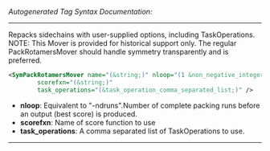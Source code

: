 <!-- THIS IS AN AUTOGENERATED FILE: Don't edit it directly, instead change the schema definition in the code itself. -->

_Autogenerated Tag Syntax Documentation:_

---
Repacks sidechains with user-supplied options, including TaskOperations. 
 NOTE: This Mover is provided for historical support only. The regular PackRotamersMover should handle symmetry transparently and is preferred.

```xml
<SymPackRotamersMover name="(&string;)" nloop="(1 &non_negative_integer;)"
        scorefxn="(&string;)"
        task_operations="(&task_operation_comma_separated_list;)" />
```

-   **nloop**: Equivalent to "-ndruns".Number of complete packing runs before an output (best score) is produced.
-   **scorefxn**: Name of score function to use
-   **task_operations**: A comma separated list of TaskOperations to use.

---
